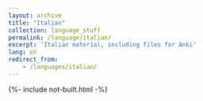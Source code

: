 ```yaml
---
layout: archive
title: "Italian"
collection: language_stuff
permalink: /language/italian/
excerpt: 'Italian material, including files for Anki'
lang: en
redirect_from: 
    - /languages/italian/
---
```

{%- include not-built.html -%}
